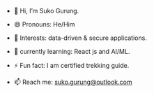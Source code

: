 - 👋 Hi, I’m Suko Gurung.
- 😄 Pronouns: He/Him
  
- 👀 Interests: data-driven & secure applications.
- 🌱 currently learning: React js and AI/ML.

- ⚡ Fun fact: I am certified trekking guide.
- 📫 Reach me: suko.gurung@outlook.com

<!---
SukoGurung/SukoGurung is a ✨ special ✨ repository because its `README.md` (this file) appears on your GitHub profile.
You can click the Preview link to take a look at your changes.
--->
